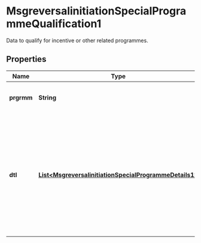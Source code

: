 

# MsgreversalinitiationSpecialProgrammeQualification1

Data to qualify for incentive or other related programmes.

## Properties

| Name | Type | Description | Notes |
|------------ | ------------- | ------------- | -------------|
|**prgrmm** | **String** | The name of the Special Program. |  [optional] |
|**dtl** | [**List&lt;MsgreversalinitiationSpecialProgrammeDetails1&gt;**](MsgreversalinitiationSpecialProgrammeDetails1.md) | Data about the Special Program associated with the transaction. The data is sent in a name-value pair: Special Program Data Name and Special Program Data Value. |  [optional] |



